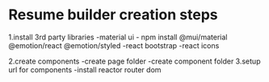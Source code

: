 # Resume builder creation steps

1.install 3rd party libraries 
  -material ui - npm install @mui/material @emotion/react @emotion/styled
  -react bootstrap
  -react icons

2.create components
  -create page folder
  -create component folder
3.setup url for components
  -install reactor router dom

